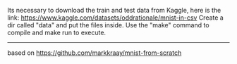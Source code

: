 Its necessary to download the train and test data from Kaggle, here is the link:
https://www.kaggle.com/datasets/oddrationale/mnist-in-csv
Create a dir called "data" and put the files inside.
Use the "make" command to compile and make run to execute.

___

based on https://github.com/markkraay/mnist-from-scratch
